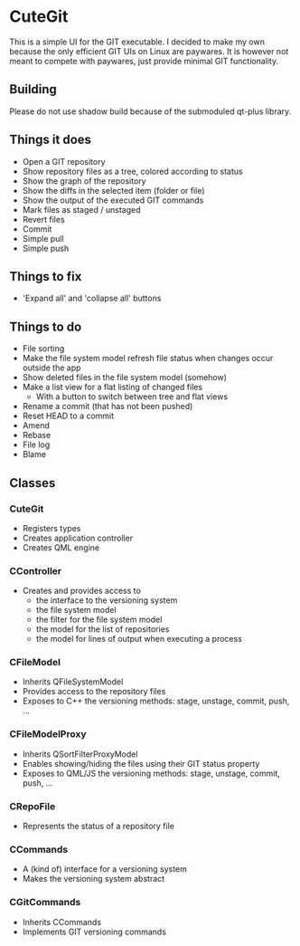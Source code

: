 # CuteGit

This is a simple UI for the GIT executable.
I decided to make my own because the only efficient GIT UIs on Linux are paywares.
It is however not meant to compete with paywares, just provide minimal GIT functionality.

## Building

Please do not use shadow build because of the submoduled qt-plus library.

## Things it does

* Open a GIT repository
* Show repository files as a tree, colored according to status
* Show the graph of the repository
* Show the diffs in the selected item (folder or file)
* Show the output of the executed GIT commands
* Mark files as staged / unstaged
* Revert files
* Commit
* Simple pull
* Simple push

## Things to fix

* 'Expand all' and 'collapse all' buttons

## Things to do

* File sorting
* Make the file system model refresh file status when changes occur outside the app
* Show deleted files in the file system model (somehow)
* Make a list view for a flat listing of changed files
  * With a button to switch between tree and flat views
* Rename a commit (that has not been pushed)
* Reset HEAD to a commit
* Amend
* Rebase
* File log
* Blame

## Classes

### CuteGit

* Registers types
* Creates application controller
* Creates QML engine

### CController

* Creates and provides access to
  * the interface to the versioning system
  * the file system model
  * the filter for the file system model
  * the model for the list of repositories
  * the model for lines of output when executing a process

### CFileModel

* Inherits QFileSystemModel
* Provides access to the repository files
* Exposes to C++ the versioning methods: stage, unstage, commit, push, ...

### CFileModelProxy

* Inherits QSortFilterProxyModel
* Enables showing/hiding the files using their GIT status property
* Exposes to QML/JS the versioning methods: stage, unstage, commit, push, ...

### CRepoFile

* Represents the status of a repository file

### CCommands

* A (kind of) interface for a versioning system
* Makes the versioning system abstract

### CGitCommands

* Inherits CCommands
* Implements GIT versioning commands
